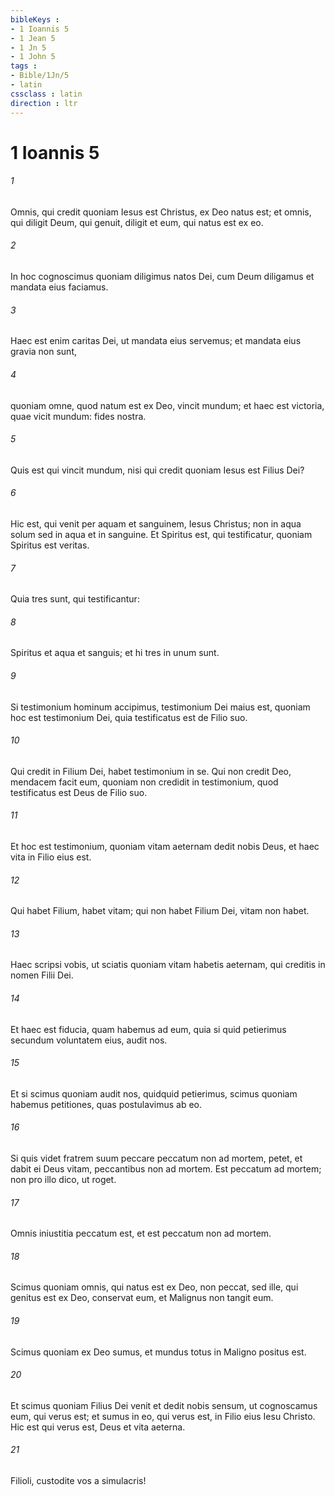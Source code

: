 ```yaml
---
bibleKeys : 
- 1 Ioannis 5
- 1 Jean 5
- 1 Jn 5
- 1 John 5
tags : 
- Bible/1Jn/5
- latin
cssclass : latin
direction : ltr
---
```


# 1 Ioannis 5

###### 1
Omnis, qui credit quoniam Iesus est Christus, ex Deo natus est; et omnis, qui diligit Deum, qui genuit, diligit et eum, qui natus est ex eo. 
###### 2
In hoc cognoscimus quoniam diligimus natos Dei, cum Deum diligamus et mandata eius faciamus. 
###### 3
Haec est enim caritas Dei, ut mandata eius servemus; et mandata eius gravia non sunt, 
###### 4
quoniam omne, quod natum est ex Deo, vincit mundum; et haec est victoria, quae vicit mundum: fides nostra.
###### 5
Quis est qui vincit mundum, nisi qui credit quoniam Iesus est Filius Dei? 
###### 6
Hic est, qui venit per aquam et sanguinem, Iesus Christus; non in aqua solum sed in aqua et in sanguine. Et Spiritus est, qui testificatur, quoniam Spiritus est veritas. 
###### 7
Quia tres sunt, qui testificantur: 
###### 8
Spiritus et aqua et sanguis; et hi tres in unum sunt. 
###### 9
Si testimonium hominum accipimus, testimonium Dei maius est, quoniam hoc est testimonium Dei, quia testificatus est de Filio suo.
###### 10
Qui credit in Filium Dei, habet testimonium in se. Qui non credit Deo, mendacem facit eum, quoniam non credidit in testimonium, quod testificatus est Deus de Filio suo. 
###### 11
Et hoc est testimonium, quoniam vitam aeternam dedit nobis Deus, et haec vita in Filio eius est. 
###### 12
Qui habet Filium, habet vitam; qui non habet Filium Dei, vitam non habet.
###### 13
Haec scripsi vobis, ut sciatis quoniam vitam habetis aeternam, qui creditis in nomen Filii Dei.
###### 14
Et haec est fiducia, quam habemus ad eum, quia si quid petierimus secundum voluntatem eius, audit nos. 
###### 15
Et si scimus quoniam audit nos, quidquid petierimus, scimus quoniam habemus petitiones, quas postulavimus ab eo.
###### 16
Si quis videt fratrem suum peccare peccatum non ad mortem, petet, et dabit ei Deus vitam, peccantibus non ad mortem. Est peccatum ad mortem; non pro illo dico, ut roget. 
###### 17
Omnis iniustitia peccatum est, et est peccatum non ad mortem.
###### 18
Scimus quoniam omnis, qui natus est ex Deo, non peccat, sed ille, qui genitus est ex Deo, conservat eum, et Malignus non tangit eum. 
###### 19
Scimus quoniam ex Deo sumus, et mundus totus in Maligno positus est. 
###### 20
Et scimus quoniam Filius Dei venit et dedit nobis sensum, ut cognoscamus eum, qui verus est; et sumus in eo, qui verus est, in Filio eius Iesu Christo. Hic est qui verus est, Deus et vita aeterna. 
###### 21
Filioli, custodite vos a simulacris!
